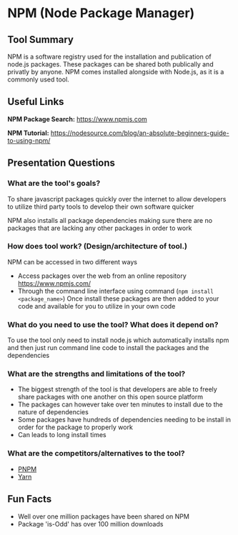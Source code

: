 # NPM (Node Package Manager)

## Tool Summary

NPM is a software registry used for the installation and publication of node.js packages.
These packages can be shared both publically and privatly by anyone. NPM comes installed alongside with Node.js, as it is a commonly used tool.

## Useful Links

**NPM Package Search:** <https://www.npmjs.com>

**NPM Tutorial:** <https://nodesource.com/blog/an-absolute-beginners-guide-to-using-npm/>

## Presentation Questions

### What are the tool's goals?

To share javascript packages quickly over the internet to allow developers to utilize third party tools to develop their own software quicker

NPM also installs all package dependencies making sure there are no packages that are lacking any other packages in order to work

### How does tool work? (Design/architecture of tool.)

NPM can be accessed in two different ways

- Access packages over the web from an online repository <https://www.npmjs.com/>
- Through the command line interface using command (`npm install <package_name>`)
  Once install these packages are then added to your code and available for you to utilize in your own code

### What do you need to use the tool? What does it depend on?

To use the tool only need to install node.js which automatically installs npm and then just run command line code to install the packages and the dependencies

### What are the strengths and limitations of the tool?

- The biggest strength of the tool is that developers are able to freely share packages with one another on this open source platform
- The packages can however take over ten minutes to install due to the nature of dependencies
- Some packages have hundreds of dependencies needing to be install in order for the package to properly work
- Can leads to long install times

### What are the competitors/alternatives to the tool?

- [PNPM](https://pnpm.io/)
- [Yarn](https://yarnpkg.com/)

## Fun Facts

- Well over one million packages have been shared on NPM
- Package 'is-Odd' has over 100 million downloads
